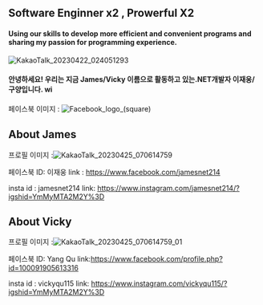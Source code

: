 



## Software Enginner x2 , Prowerful X2
#### Using our skills to develop more efficient and convenient programs and sharing my passion for programming experience.

![KakaoTalk_20230422_024051293](https://user-images.githubusercontent.com/101777355/233700887-91b76c25-12b7-4013-a67e-f409608eeedc.jpg)

#### 안녕하세요! 우리는 지금 James/Vicky 이름으로 활동하고 있는.NET개발자 이재웅/구양입니다. wi




페이스북 이미지  : ![Facebook_logo_(square)](https://user-images.githubusercontent.com/101777355/234127205-9b1a0680-c806-4bfc-b287-36ff20eacf44.png)
## About James
 프로필 이미지 :![KakaoTalk_20230425_070614759](https://user-images.githubusercontent.com/101777355/234126965-eecfbc20-c0df-4061-b691-6d40fe13b1ba.png)

페이스북 ID: 이재웅 
link : https://www.facebook.com/jamesnet214

insta id : jamesnet214
link: https://www.instagram.com/jamesnet214/?igshid=YmMyMTA2M2Y%3D

## About Vicky 
프로필 이미지 :![KakaoTalk_20230425_070614759_01](https://user-images.githubusercontent.com/101777355/234127899-02d445bc-73d1-458c-8d58-001efafe9a93.jpg)

페이스북 ID: Yang Qu
link:https://www.facebook.com/profile.php?id=100091905613316

insta id : vickyqu115
link: https://www.instagram.com/vickyqu115/?igshid=YmMyMTA2M2Y%3D

